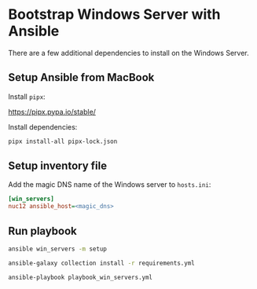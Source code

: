 # Bootstrap Windows Server with Ansible

There are a few additional dependencies to install on the Windows Server.

## Setup Ansible from MacBook

Install `pipx`:

https://pipx.pypa.io/stable/

Install dependencies:

```sh
pipx install-all pipx-lock.json
```

## Setup inventory file

Add the magic DNS name of the Windows server to `hosts.ini`:

```ini
[win_servers]
nuc12 ansible_host=<magic_dns>
```

## Run playbook

```sh
ansible win_servers -m setup
```

```sh
ansible-galaxy collection install -r requirements.yml
```

```sh
ansible-playbook playbook_win_servers.yml
```
